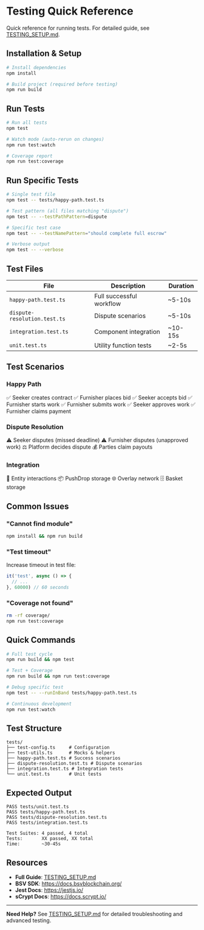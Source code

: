 # Testing Quick Reference

Quick reference for running tests. For detailed guide, see [TESTING_SETUP.md](./TESTING_SETUP.md).

## Installation & Setup

```bash
# Install dependencies
npm install

# Build project (required before testing)
npm run build
```

## Run Tests

```bash
# Run all tests
npm test

# Watch mode (auto-rerun on changes)
npm run test:watch

# Coverage report
npm run test:coverage
```

## Run Specific Tests

```bash
# Single test file
npm test -- tests/happy-path.test.ts

# Test pattern (all files matching "dispute")
npm test -- --testPathPattern=dispute

# Specific test case
npm test -- --testNamePattern="should complete full escrow"

# Verbose output
npm test -- --verbose
```

## Test Files

| File | Description | Duration |
|------|-------------|----------|
| `happy-path.test.ts` | Full successful workflow | ~5-10s |
| `dispute-resolution.test.ts` | Dispute scenarios | ~5-10s |
| `integration.test.ts` | Component integration | ~10-15s |
| `unit.test.ts` | Utility function tests | ~2-5s |

## Test Scenarios

### Happy Path
✅ Seeker creates contract
✅ Furnisher places bid
✅ Seeker accepts bid
✅ Furnisher starts work
✅ Furnisher submits work
✅ Seeker approves work
✅ Furnisher claims payment

### Dispute Resolution
⚠️ Seeker disputes (missed deadline)
⚠️ Furnisher disputes (unapproved work)
⚖️ Platform decides dispute
💰 Parties claim payouts

### Integration
🔗 Entity interactions
📦 PushDrop storage
🌐 Overlay network
🗄️ Basket storage

## Common Issues

### "Cannot find module"
```bash
npm install && npm run build
```

### "Test timeout"
Increase timeout in test file:
```typescript
it('test', async () => {
  // ...
}, 60000) // 60 seconds
```

### "Coverage not found"
```bash
rm -rf coverage/
npm run test:coverage
```

## Quick Commands

```bash
# Full test cycle
npm run build && npm test

# Test + Coverage
npm run build && npm run test:coverage

# Debug specific test
npm test -- --runInBand tests/happy-path.test.ts

# Continuous development
npm run test:watch
```

## Test Structure

```
tests/
├── test-config.ts     # Configuration
├── test-utils.ts      # Mocks & helpers
├── happy-path.test.ts # Success scenarios
├── dispute-resolution.test.ts # Dispute scenarios
├── integration.test.ts # Integration tests
└── unit.test.ts       # Unit tests
```

## Expected Output

```
PASS tests/unit.test.ts
PASS tests/happy-path.test.ts
PASS tests/dispute-resolution.test.ts
PASS tests/integration.test.ts

Test Suites: 4 passed, 4 total
Tests:       XX passed, XX total
Time:        ~30-45s
```

## Resources

- **Full Guide**: [TESTING_SETUP.md](./TESTING_SETUP.md)
- **BSV SDK**: https://docs.bsvblockchain.org/
- **Jest Docs**: https://jestjs.io/
- **sCrypt Docs**: https://docs.scrypt.io/

---

**Need Help?** See [TESTING_SETUP.md](./TESTING_SETUP.md) for detailed troubleshooting and advanced testing.
